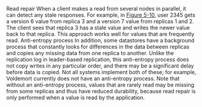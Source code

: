 Read repair When a client makes a read from several nodes in parallel, it can detect any stale responses.
For example, in [Figure 5-10](#fig_replication_quorum_node_outage), user 2345 gets a version 6 value from
replica 3 and a version 7 value from replicas 1 and 2. The client sees that replica 3 has a stale
value and writes the newer value back to that replica. This approach works well for values that are
frequently read. Anti-entropy process In addition, some datastores have a background process that constantly looks for differences in
the data between replicas and copies any missing data from one replica to another. Unlike the
replication log in leader-based replication, this anti-entropy process does not copy writes in
any particular order, and there may be a significant delay before data is copied. 
Not all systems implement both of these; for example, Voldemort currently does not have an
anti-entropy process. Note that without an anti-entropy process, values that are rarely read may be
missing from some replicas and thus have reduced durability, because read repair is only performed
when a value is read by the application.
